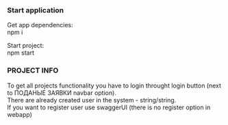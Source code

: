 ### Start application

Get app dependencies:  
npm i  
  
Start project:  
npm start  
  
### PROJECT INFO

To get all projects functionality you have to login throught login button (next to ПОДАНЫЕ ЗАЯВКИ navbar option).  
There are already created user in the system - string/string.  
If you want to register user use swaggerUI (there is no register option in webapp)
